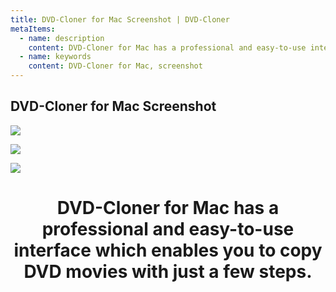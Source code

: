 ```yaml
---
title: DVD-Cloner for Mac Screenshot | DVD-Cloner
metaItems:
  - name: description
    content: DVD-Cloner for Mac has a professional and easy-to-use interface which enables you to copy DVD movies with just a few steps.
  - name: keywords
    content: DVD-Cloner for Mac, screenshot  
---
```


## DVD-Cloner for Mac Screenshot

![]({imageUrl}mc-screen1.jpg)

![]({imageUrl}mc-screen2.jpg)

![]({imageUrl}mc-screen3.jpg)

# <center> DVD-Cloner for Mac has a professional and easy-to-use interface which enables you to copy DVD movies with just a few steps.